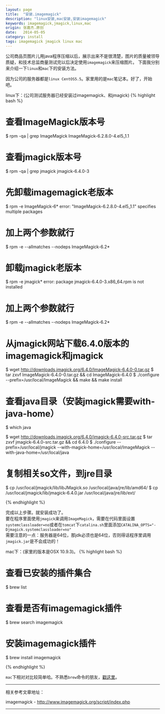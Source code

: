 ```yaml
---
layout: page
title:  "安装.imagemagick"
description: "linux安装,mac安装,安装imagemagick"
keywords: imagemagick,jmagick,linux,mac
origin: 张嘉杰.原创
date:   2014-05-05
category: install
tags: imagemagick jmagick linux mac
---
```

公司商品页图片儿用java程序压缩以后，展示出来不是很清楚，图片的质量被领导质疑，和技术总监商量测试完以后决定使用`imagemagick`来压缩图片。
下面我分别来介绍一下`linux`和`mac`下的安装方法。  
<!--more-->
因为公司的服务器都是`linux CentOS5.5`。家里用的是`mac`笔记本。好了，开始吧。

linux下：(公司测试服务器已经安装过imagemagick、和jmagick)
{% highlight bash %}
# 查看ImageMagick版本号
$ rpm -qa | grep ImageMagick
ImageMagick-6.2.8.0-4.el5_1.1

# 查看jmagick版本号
$ rpm -qa | grep jmagick
jmagick-6.4.0-3

# 先卸载imagemagick老版本
$ rpm -e ImageMagick-6*
error: "ImageMagick-6.2.8.0-4.el5_1.1" specifies multiple packages

# 加上两个参数就行
$ rpm -e --allmatches --nodeps ImageMagick-6.2*

# 卸载jmagick老版本
$ rpm -e jmagick*
error: package jmagick-6.4.0-3.x86_64.rpm is not installed
	
# 加上两个参数就行
$ rpm -e --allmatches --nodeps ImageMagick-6.2*

# 从jmagick网站下载6.4.0版本的imagemagick和jmagick
$ wget http://downloads.jmagick.org/6.4.0/ImageMagick-6.4.0-0.tar.gz
$ tar zxvf ImageMagick-6.4.0-0.tar.gz && cd ImageMagick-6.4.0 
$ ./configure --prefix=/usr/local/ImageMagick && make && make install

# 查看java目录（安装jmagick需要with-java-home）
$ which java 

$ wget http://downloads.jmagick.org/6.4.0/jmagick-6.4.0-src.tar.gz
$ tar zxvf jmagick-6.4.0-src.tar.gz && cd 6.4.0
$ ./configure --prefix=/usr/local/jmagick --with-magick-home=/usr/local/ImageMagick --with-java-home=/usr/local/java

# 复制相关so文件，到jre目录
$ cp /usr/local/jmagick/lib/libJMagick.so /usr/local/java/jre/lib/amd64/
$ cp /usr/local/jmagick/lib/jmagick-6.4.0.jar /usr/local/java/jre/lib/ext/

{% endhighlight %}

完成以上步骤。就安装成功了。  
要在程序里面使用`jmagick`来调用`ImageMagick`，需要在代码里面设置`systemclassloader=no`或者在`tomcat`下`catalina.sh`里面添加`CATALINA_OPTS="-Djmagick.systemclassloader=no"`  
需要注意的一点：服务器是64位，那jdk必须也是64位，否则得话程序里调用`jmagick.jar`是不会成功的！

mac下：(家里的版本是OSX 10.9.3)。
{% highlight bash %}

# 查看已安装的插件集合
$ brew list

# 查看是否有imagemagick插件
$ brew search imagemagick

# 安装imagemagick插件
$ brew install imagemagick

{% endhighlight %}

`mac`下相对对比较简单哈。不熟悉`brew`命令的朋友，[戳这里](/2014/02/10/newmac/)。

-----------------------

相关参考文章地址：

imagemagick - <http://www.imagemagick.org/script/index.php>

-----------------------
